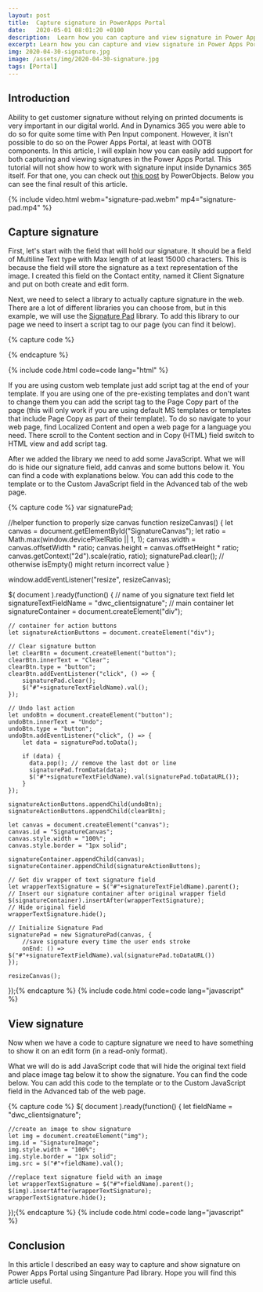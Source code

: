 ```yaml
---
layout: post
title:  Capture signature in PowerApps Portal
date:   2020-05-01 08:01:20 +0100
description:  Learn how you can capture and view signature in Power Apps Portal
excerpt: Learn how you can capture and view signature in Power Apps Portal
img: 2020-04-30-signature.jpg
image: /assets/img/2020-04-30-signature.jpg
tags: [Portal]
---
```

## Introduction

Ability to get customer signature without relying on printed documents is very important in our digital world. And in Dynamics 365 you were able to do so for quite some time with Pen Input component. However, it isn't possible to do so on the Power Apps Portal, at least with OOTB components. In this article, I will explain how you can easily add support for both capturing and viewing signatures in the Power Apps Portal. This tutorial will not show how to work with signature input inside Dynamics 365 itself. For that one, you can check out [this post](https://www.powerobjects.com/blog/2018/04/16/capturing-signatures-in-dynamics-365/) by PowerObjects. Below you can see the final result of this article.

{% include video.html webm="signature-pad.webm" mp4="signature-pad.mp4" %}

## Capture signature

First, let's start with the field that will hold our signature. It should be a field of Multiline Text type with Max length of at least 15000 characters. This is because the field will store the signature as a text representation of the image. I created this field on the Contact entity, named it Client Signature and put on both create and edit form.

Next, we need to select a library to actually capture signature in the web. There are a lot of different libraries you can choose from, but in this example, we will use the [Signature Pad](https://github.com/szimek/signature_pad) library. To add this library to our page we need to insert a script tag to our page (you can find it below).

{% capture code %}
<script src="https://cdn.jsdelivr.net/npm/signature_pad@2.3.2/dist/signature_pad.min.js"></script>{% endcapture %}
{% include code.html code=code lang="html" %}

If you are using custom web template just add script tag at the end of your template. If you are using one of the pre-existing templates and don't want to change them you can add the script tag to the Page Copy part of the page (this will only work if you are using default MS templates or templates that include Page Copy as part of their template). To do so navigate to your web page, find Localized Content and open a web page for a language you need. There scroll to the Content section and in Copy (HTML) field switch to HTML view and add script tag.

After we added the library we need to add some JavaScript. What we will do is hide our signature field, add canvas and some buttons below it. You can find a code with explanations below. You can add this code to the template or to the Custom JavaScript field in the Advanced tab of the web page.

{% capture code %}
var signaturePad;

//helper function to properly size canvas
function resizeCanvas() {
    let canvas = document.getElementById("SignatureCanvas");
    let ratio =  Math.max(window.devicePixelRatio || 1, 1);
    canvas.width = canvas.offsetWidth * ratio;
    canvas.height = canvas.offsetHeight * ratio;
    canvas.getContext("2d").scale(ratio, ratio);
    signaturePad.clear(); // otherwise isEmpty() might return incorrect value
}

window.addEventListener("resize", resizeCanvas);

$( document ).ready(function() {
    // name of you signature text field
    let signatureTextFieldName = "dwc_clientsignature";
    // main container
    let signatureContainer = document.createElement("div");

    // container for action buttons
    let signatureActionButtons = document.createElement("div");

    // Clear signature button
    let clearBtn = document.createElement("button");
    clearBtn.innerText = "Clear";
    clearBtn.type = "button";
    clearBtn.addEventListener("click", () => {
        signaturePad.clear();
        $("#"+signatureTextFieldName).val();
    }); 

    // Undo last action
    let undoBtn = document.createElement("button");
    undoBtn.innerText = "Undo";
    undoBtn.type = "button";
    undoBtn.addEventListener("click", () => {
        let data = signaturePad.toData();

        if (data) {
          data.pop(); // remove the last dot or line
          signaturePad.fromData(data);
          $("#"+signatureTextFieldName).val(signaturePad.toDataURL());
        }
    }); 

    signatureActionButtons.appendChild(undoBtn);
    signatureActionButtons.appendChild(clearBtn);

    let canvas = document.createElement("canvas");
    canvas.id = "SignatureCanvas";
    canvas.style.width = "100%";
    canvas.style.border = "1px solid";

    signatureContainer.appendChild(canvas);
    signatureContainer.appendChild(signatureActionButtons);

    // Get div wrapper of text signature field
    let wrapperTextSignature = $("#"+signatureTextFieldName).parent();
    // Insert our signature container after original wrapper field
    $(signatureContainer).insertAfter(wrapperTextSignature);
    // Hide original field
    wrapperTextSignature.hide();
    
    // Initialize Signature Pad
    signaturePad = new SignaturePad(canvas, {
        //save signature every time the user ends stroke
        onEnd: () => $("#"+signatureTextFieldName).val(signaturePad.toDataURL())
    });

    resizeCanvas();
});{% endcapture %}
{% include code.html code=code lang="javascript" %}

## View signature

Now when we have a code to capture signature we need to have something to show it on an edit form (in a read-only format).

What we will do is add JavaScript code that will hide the original text field and place image tag below it to show the signature. You can find the code below. You can add this code to the template or to the Custom JavaScript field in the Advanced tab of the web page.

{% capture code %}
$( document ).ready(function() {
    let fieldName = "dwc_clientsignature";

    //create an image to show signature
    let img = document.createElement("img");
    img.id = "SignatureImage";
    img.style.width = "100%";
    img.style.border = "1px solid";
    img.src = $("#"+fieldName).val();

    //replace text signature field with an image
    let wrapperTextSignature = $("#"+fieldName).parent();
    $(img).insertAfter(wrapperTextSignature);
    wrapperTextSignature.hide();
});{% endcapture %}
{% include code.html code=code lang="javascript" %}

## Conclusion

In this article I described an easy way to capture and show signature on Power Apps Portal using Singanture Pad library. Hope you will find this article useful.
